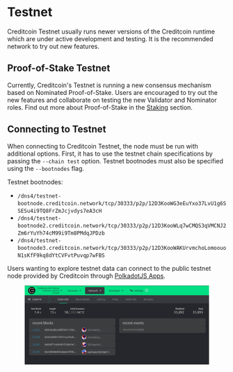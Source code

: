 # Testnet

Creditcoin Testnet usually runs newer versions of the Creditcoin runtime which are under active development and testing. It is the recommended network to try out new features.

## Proof-of-Stake Testnet

Currently, Creditcoin's Testnet is running a new consensus mechanism based on Nominated Proof-of-Stake. Users are encouraged to try out the new features and collaborate on testing the new Validator and Nominator roles. Find out more about Proof-of-Stake in the [Staking](../staking/) section.

## Connecting to Testnet

When connecting to Creditcoin Testnet, the node must be run with additional options. First, it has to use the testnet chain specifications by passing the `--chain test` option. Testnet bootnodes must also be specified using the `--bootnodes` flag.

Testnet bootnodes:

* `/dns4/testnet-bootnode.creditcoin.network/tcp/30333/p2p/12D3KooWG3eEuYxo37LvU1g6SSESu4i9TQ8FrZmJcjvdys7eA3cH`
* `/dns4/testnet-bootnode2.creditcoin.network/tcp/30333/p2p/12D3KooWLq7wCMQS3qVMCNJ2Zm6rYuYh74cM99i9Tm8PMdqJPDzb`
* `/dns4/testnet-bootnode3.creditcoin.network/tcp/30333/p2p/12D3KooWAKUrvmchoLomoouoN1sKfF9kq8dYtCVFvtPuvqp7wFBS`

Users wanting to explore testnet data can connect to the public testnet node provided by Creditcoin through [PolkadotJS Apps](https://polkadot.js.org/apps/?rpc=wss%3A%2F%2Frpc.testnet.creditcoin.network%2Fws#/explorer).

<figure><img src="../.gitbook/assets/image.png" alt=""><figcaption></figcaption></figure>
